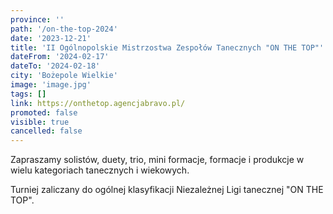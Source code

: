 ```yaml
---
province: ''
path: '/on-the-top-2024'
date: '2023-12-21'
title: 'II Ogólnopolskie Mistrzostwa Zespołów Tanecznych "ON THE TOP"'
dateFrom: '2024-02-17'
dateTo: '2024-02-18'
city: 'Bożepole Wielkie'
image: 'image.jpg'
tags: []
link: https://onthetop.agencjabravo.pl/
promoted: false
visible: true
cancelled: false
---
```

Zapraszamy solistów, duety, trio, mini formacje, formacje i produkcje w wielu kategoriach tanecznych i wiekowych.  

Turniej zaliczany do ogólnej klasyfikacji Niezależnej Ligi tanecznej "ON THE TOP".
